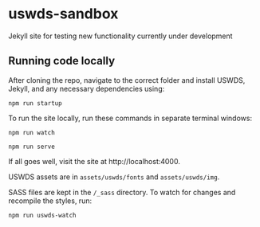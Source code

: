 # uswds-sandbox
Jekyll site for testing new functionality currently under development

## Running code locally
After cloning the repo, navigate to the correct folder and install USWDS, Jekyll, and any necessary dependencies using:
```
npm run startup
```
To run the site locally, run these commands in separate terminal windows:
```
npm run watch
```
```
npm run serve
```
If all goes well, visit the site at http://localhost:4000.

USWDS assets are in `assets/uswds/fonts` and `assets/uswds/img`.

SASS files are kept in the `/_sass` directory. To watch for changes and recompile the styles, run:
```
npm run uswds-watch
```

